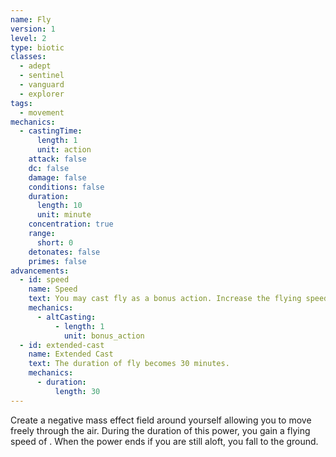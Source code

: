 ```yaml
---
name: Fly
version: 1
level: 2
type: biotic
classes:
  - adept
  - sentinel
  - vanguard
  - explorer
tags:
  - movement
mechanics:
  - castingTime:
      length: 1
      unit: action
    attack: false
    dc: false
    damage: false
    conditions: false
    duration:
      length: 10
      unit: minute
    concentration: true
    range:
      short: 0
    detonates: false
    primes: false
advancements:
  - id: speed
    name: Speed
    text: You may cast fly as a bonus action. Increase the flying speed to <me-distance length="90" />
    mechanics:
      - altCasting:
          - length: 1
            unit: bonus_action
  - id: extended-cast
    name: Extended Cast
    text: The duration of fly becomes 30 minutes.
    mechanics:
      - duration:
          length: 30
---
```

Create a negative mass effect field around yourself allowing you to move freely through the air. During the duration of
this power, you gain a flying speed of <me-distance length="60" />. When the power ends if you are still aloft, you fall to the ground.
